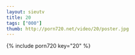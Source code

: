 ```yaml
--- 
layout: sieutv
title: 20
tags: ["000"]
thumb: http://porn720.net/video/20/poster.jpg
---
```

{% include porn720 key="20" %} 
